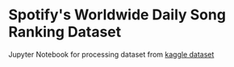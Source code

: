 # Spotify's Worldwide Daily Song Ranking Dataset
Jupyter Notebook for processing dataset from [kaggle dataset](https://www.kaggle.com/edumucelli/spotifys-worldwide-daily-song-ranking)
